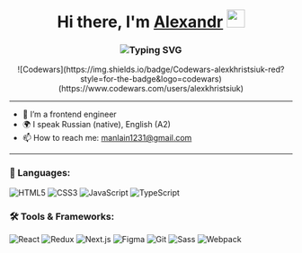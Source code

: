 <h1 align="center">
  Hi there, I'm <a href="#">Alexandr</a> 
  <img src="https://github.com/blackcater/blackcater/raw/main/images/Hi.gif" height="32"/>
</h1>

<h3 align="center">
  <img src="https://readme-typing-svg.demolab.com?font=Fira+Code&size=26&duration=3000&pause=8000&width=435&lines=%F0%9D%94%BD%F0%9D%95%A3%F0%9D%95%A0%F0%9D%95%9F%F0%9D%95%A5-%F0%9D%94%BC%F0%9D%95%9F%F0%9D%95%95+%F0%9D%95%8A%F0%9D%95%A0%F0%9D%95%97%F0%9D%95%A5%F0%9D%95%A8%F0%9D%95%92%F0%9D%95%A3%F0%9D%95%96+%F0%9D%94%BC%F0%9D%95%9F%F0%9D%95%98%F0%9D%95%9A%F0%9D%95%9F%F0%9D%95%96%F0%9D%95%96%F0%9D%95%A3" alt="Typing SVG" />
</h3>

<p align="center">
 ![Codewars](https://img.shields.io/badge/Codewars-alexkhristsiuk-red?style=for-the-badge&logo=codewars)(https://www.codewars.com/users/alexkhristsiuk)
</p>

---

- 🚀 I’m a frontend engineer
- 🌍 I speak Russian (native), English (A2)
- 📫 How to reach me: [manlain1231@gmail.com](mailto:manlain1231@gmail.com)

---

### 🧠 Languages:
<p>
  <img src="https://img.icons8.com/color/48/000000/html-5.png" alt="HTML5"/>
  <img src="https://img.icons8.com/color/48/000000/css3.png" alt="CSS3"/>
  <img src="https://img.icons8.com/color/48/000000/javascript.png" alt="JavaScript"/>
  <img src="https://img.icons8.com/color/48/000000/typescript.png" alt="TypeScript"/>
</p>

### 🛠 Tools & Frameworks:
<p>
  <img src="https://img.icons8.com/color/48/000000/react-native.png" alt="React"/>
  <img src="https://img.icons8.com/color/48/null/redux.png" alt="Redux"/>
  <img src="https://img.icons8.com/color/48/null/nextjs.png" alt="Next.js"/>
  <img src="https://img.icons8.com/color/48/null/figma--v1.png" alt="Figma"/>
  <img src="https://img.icons8.com/color/48/null/git.png" alt="Git"/>
  <img src="https://img.icons8.com/color/48/null/sass-avatar.png" alt="Sass"/>
  <img src="https://img.icons8.com/color/48/null/webpack.png" alt="Webpack"/>
</p>

<!--
**alexkhristsiuk/alexkhristsiuk** is a ✨ _special_ ✨ repository because its `README.md` (this file) appears on your GitHub profile.

Here are some ideas to get you started:

- 🔭 I’m currently working on ...
- 🌱 I’m currently learning ...
- 👯 I’m looking to collaborate on ...
- 🤔 I’m looking for help with ...
- 💬 Ask me about ...
- 📫 How to reach me: ...
- 😄 Pronouns: ...
- ⚡ Fun fact: ...
-->
